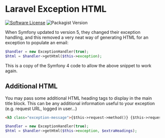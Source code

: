 # Laravel Exception HTML

[![Software License](https://img.shields.io/badge/license-MIT-brightgreen.svg)](LICENSE)
![Packagist Version](https://img.shields.io/packagist/v/rickselby/laravel-exception-html)

When Symfony updated to version 5, they changed their exception handling, and this removed a very neat way of
generating HTML for an exception to populate an email:

```php
$handler = new ExceptionHandler(true);
$html = $handler->getHtml($this->exception);
```

This is a copy of the Symfony 4 code to allow the above snippet to work again.

## Additional HTML

You may pass some additional HTML heading tags to display in the main title block. 
This can be any additional information useful to your exception (e.g. request URL, logged in user...)

```html
<h3 class="exception-message">{$this->request->method()} {$this->request->fullUrl()}</h3>
```

```php
$handler = new ExceptionHandler(true);
$html = $handler->getHtml($this->exception, $extraHeadings);
```
